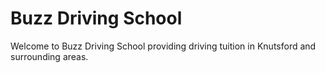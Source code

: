 Buzz Driving School
===================

Welcome to Buzz Driving School providing driving tuition in Knutsford and surrounding areas.

